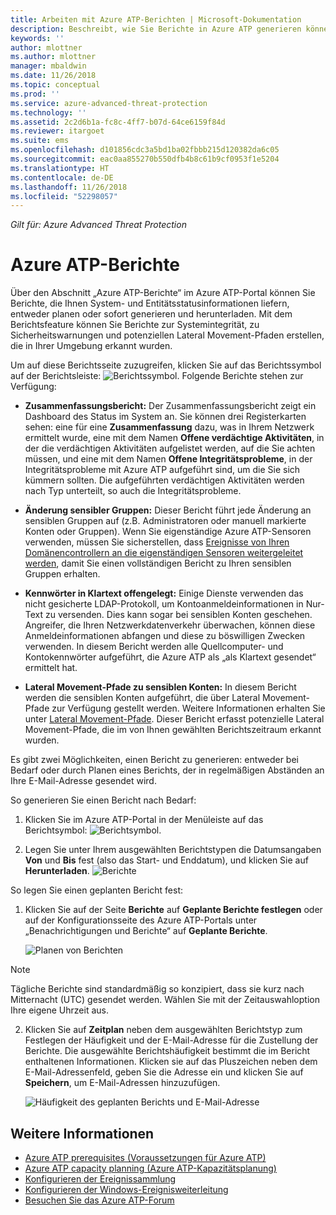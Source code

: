 ```yaml
---
title: Arbeiten mit Azure ATP-Berichten | Microsoft-Dokumentation
description: Beschreibt, wie Sie Berichte in Azure ATP generieren können, um Ihr Netzwerk zu überwachen.
keywords: ''
author: mlottner
ms.author: mlottner
manager: mbaldwin
ms.date: 11/26/2018
ms.topic: conceptual
ms.prod: ''
ms.service: azure-advanced-threat-protection
ms.technology: ''
ms.assetid: 2c2d6b1a-fc8c-4ff7-b07d-64ce6159f84d
ms.reviewer: itargoet
ms.suite: ems
ms.openlocfilehash: d101856cdc3a5bd1ba02fbbb215d120382da6c05
ms.sourcegitcommit: eac0aa855270b550dfb4b8c61b9cf0953f1e5204
ms.translationtype: HT
ms.contentlocale: de-DE
ms.lasthandoff: 11/26/2018
ms.locfileid: "52298057"
---
```

*Gilt für: Azure Advanced Threat Protection*


# <a name="azure-atp-reports"></a>Azure ATP-Berichte

Über den Abschnitt „Azure ATP-Berichte“ im Azure ATP-Portal können Sie Berichte, die Ihnen System- und Entitätsstatusinformationen liefern, entweder planen oder sofort generieren und herunterladen. Mit dem Berichtsfeature können Sie Berichte zur Systemintegrität, zu Sicherheitswarnungen und potenziellen Lateral Movement-Pfaden erstellen, die in Ihrer Umgebung erkannt wurden.


Um auf diese Berichtsseite zuzugreifen, klicken Sie auf das Berichtssymbol auf der Berichtsleiste: ![Berichtssymbol](./media/atp-report-icon.png).
Folgende Berichte stehen zur Verfügung: 

- **Zusammenfassungsbericht:** Der Zusammenfassungsbericht zeigt ein Dashboard des Status im System an. Sie können drei Registerkarten sehen: eine für eine **Zusammenfassung** dazu, was in Ihrem Netzwerk ermittelt wurde, eine mit dem Namen **Offene verdächtige Aktivitäten**, in der die verdächtigen Aktivitäten aufgelistet werden, auf die Sie achten müssen, und eine mit dem Namen **Offene Integritätsprobleme**, in der Integritätsprobleme mit Azure ATP aufgeführt sind, um die Sie sich kümmern sollten. Die aufgeführten verdächtigen Aktivitäten werden nach Typ unterteilt, so auch die Integritätsprobleme. 

- **Änderung sensibler Gruppen:** Dieser Bericht führt jede Änderung an sensiblen Gruppen auf (z.B. Administratoren oder manuell markierte Konten oder Gruppen). Wenn Sie eigenständige Azure ATP-Sensoren verwenden, müssen Sie sicherstellen, dass [Ereignisse von Ihren Domänencontrollern an die eigenständigen Sensoren weitergeleitet werden](configure-event-forwarding.md), damit Sie einen vollständigen Bericht zu Ihren sensiblen Gruppen erhalten. 

- **Kennwörter in Klartext offengelegt:** Einige Dienste verwenden das nicht gesicherte LDAP-Protokoll, um Kontoanmeldeinformationen in Nur-Text zu versenden. Dies kann sogar bei sensiblen Konten geschehen. Angreifer, die Ihren Netzwerkdatenverkehr überwachen, können diese Anmeldeinformationen abfangen und diese zu böswilligen Zwecken verwenden. In diesem Bericht werden alle Quellcomputer- und Kontokennwörter aufgeführt, die Azure ATP als „als Klartext gesendet“ ermittelt hat. 

- **Lateral Movement-Pfade zu sensiblen Konten:** In diesem Bericht werden die sensiblen Konten aufgeführt, die über Lateral Movement-Pfade zur Verfügung gestellt werden. Weitere Informationen erhalten Sie unter [Lateral Movement-Pfade](use-case-lateral-movement-path.md). Dieser Bericht erfasst potenzielle Lateral Movement-Pfade, die im von Ihnen gewählten Berichtszeitraum erkannt wurden. 

Es gibt zwei Möglichkeiten, einen Bericht zu generieren: entweder bei Bedarf oder durch Planen eines Berichts, der in regelmäßigen Abständen an Ihre E-Mail-Adresse gesendet wird.

So generieren Sie einen Bericht nach Bedarf:

1. Klicken Sie im Azure ATP-Portal in der Menüleiste auf das Berichtsymbol: ![Berichtsymbol](./media/atp-report-icon.png).

2. Legen Sie unter Ihrem ausgewählten Berichtstypen die Datumsangaben **Von** und **Bis** fest (also das Start- und Enddatum), und klicken Sie auf **Herunterladen**. 
 ![Berichte](./media/reports.png)

So legen Sie einen geplanten Bericht fest:
 
1. Klicken Sie auf der Seite **Berichte** auf **Geplante Berichte festlegen** oder auf der Konfigurationsseite des Azure ATP-Portals unter „Benachrichtigungen und Berichte“ auf **Geplante Berichte**.

   ![Planen von Berichten](./media/atp-sched-reports.png)
 
 > [!NOTE]
 > Tägliche Berichte sind standardmäßig so konzipiert, dass sie kurz nach Mitternacht (UTC) gesendet werden. Wählen Sie mit der Zeitauswahloption Ihre eigene Uhrzeit aus. 

2. Klicken Sie auf **Zeitplan** neben dem ausgewählten Berichtstyp zum Festlegen der Häufigkeit und der E-Mail-Adresse für die Zustellung der Berichte. Die ausgewählte Berichtshäufigkeit bestimmt die im Bericht enthaltenen Informationen. Klicken sie auf das Pluszeichen neben dem E-Mail-Adressenfeld, geben Sie die Adresse ein und klicken Sie auf **Speichern**, um E-Mail-Adressen hinzuzufügen.

   ![Häufigkeit des geplanten Berichts und E-Mail-Adresse](./media/sched-report1.png)


## <a name="see-also"></a>Weitere Informationen
- [Azure ATP prerequisites (Voraussetzungen für Azure ATP)](atp-prerequisites.md)
- [Azure ATP capacity planning (Azure ATP-Kapazitätsplanung)](atp-capacity-planning.md)
- [Konfigurieren der Ereignissammlung](configure-event-collection.md)
- [Konfigurieren der Windows-Ereignisweiterleitung](configure-event-forwarding.md#configuring-windows-event-forwarding)
- [Besuchen Sie das Azure ATP-Forum](https://aka.ms/azureatpcommunity)